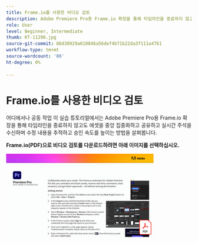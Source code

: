 ```yaml
---
title: Frame.io를 사용한 비디오 검토
description: Adobe Premiere Pro용 Frame.io 확장을 통해 타임라인을 종료하지 않고도 에셋을 중앙 집중화하고 공유하고 실시간 주석을 수신하며 수정 내용을 추적하고 승인 속도를 높이는 방법을 살펴보십시오
role: User
level: Beginner, Intermediate
thumb: KT-11296.jpg
source-git-commit: 86d38929a610846a56def4b71b22da3f111a4761
workflow-type: tm+mt
source-wordcount: '86'
ht-degree: 0%

---
```


# Frame.io를 사용한 비디오 검토

어디에서나 공동 작업 이 실습 튜토리얼에서는 Adobe Premiere Pro용 Frame.io 확장을 통해 타임라인을 종료하지 않고도 에셋을 중앙 집중화하고 공유하고 실시간 주석을 수신하며 수정 내용을 추적하고 승인 속도를 높이는 방법을 살펴봅니다.

**Frame.io(PDF)으로 비디오 검토를 다운로드하려면 아래 이미지를 선택하십시오.**

[![Acrobat 튜토리얼 이미지](assets/Videoreviewwithframe_400.jpg)](assets/Video-review-with-Frame.io.pdf)